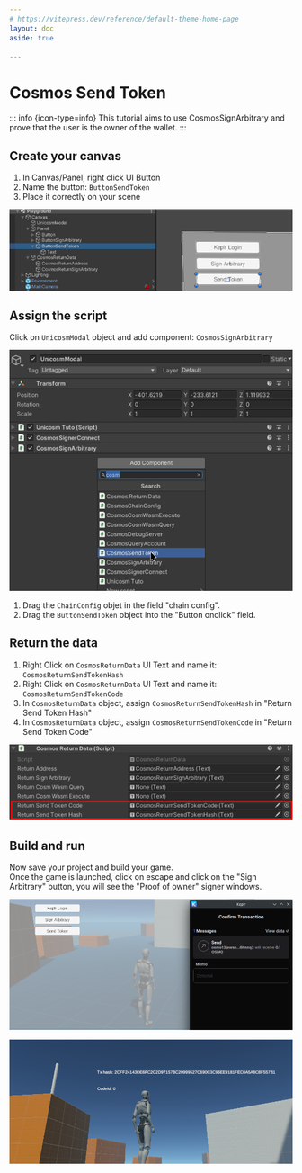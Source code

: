 ```yaml
---
# https://vitepress.dev/reference/default-theme-home-page
layout: doc
aside: true
 
---
```


# Cosmos Send Token
::: info {icon-type=info}
This tutorial aims to use CosmosSignArbitrary and prove that the user is the owner of the wallet.
:::
 
## Create your canvas

1. In Canvas/Panel, right click <Badge type="info" text="->" /> UI <Badge type="info" text="->" /> Button
2. Name the button: ```ButtonSendToken```
3. Place it correctly on your scene
 
![An image](img/tuto14.png)

## Assign the script

Click on ```UnicosmModal``` object and add component: ```CosmosSignArbitrary```

![An image](img/tuto15.png)

1. Drag the ```ChainConfig``` objet in the field "chain config".  
2. Drag the ```ButtonSendToken``` object into the "Button onclick" field.  

## Return the data

1. Right Click on ```CosmosReturnData``` <Badge type="info" text="->" /> UI <Badge type="info" text="->" /> Text and name it: ```CosmosReturnSendTokenHash```
2. Right Click on ```CosmosReturnData``` <Badge type="info" text="->" /> UI <Badge type="info" text="->" /> Text and name it: ```CosmosReturnSendTokenCode```
3. In ```CosmosReturnData``` object, assign ```CosmosReturnSendTokenHash``` in "Return Send Token Hash"
4. In ```CosmosReturnData``` object, assign ```CosmosReturnSendTokenCode``` in "Return Send Token Code"

![An image](img/tuto17.png)

## Build and run

Now save your project and build your game.  
Once the game is launched, click on escape and click on the "Sign Arbitrary" button, you will see the "Proof of owner" signer windows.

![An image](img/tuto18.png) 

![An image](img/tuto19.png) 